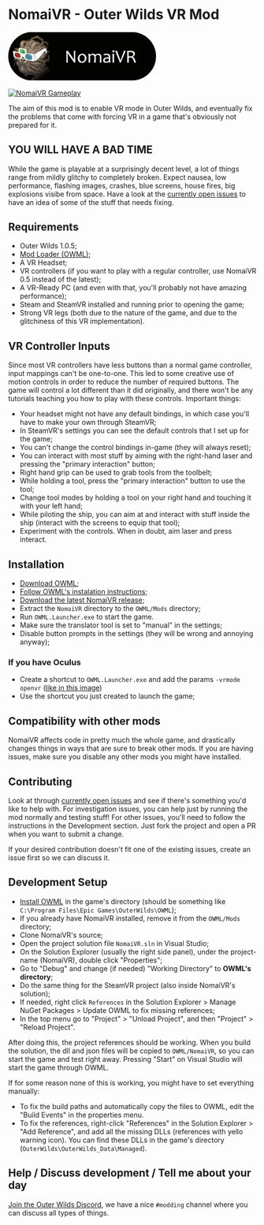# NomaiVR - Outer Wilds VR Mod

<img src="logo.png" width=300/>

[![NomaiVR Gameplay](https://i.imgur.com/utsUMNv.gif)](https://www.youtube.com/watch?v=BblIMEPq54M)

The aim of this mod is to enable VR mode in Outer Wilds, and eventually fix the problems that come with forcing VR in a game that's obviously not prepared for it.

## YOU WILL HAVE A BAD TIME

While the game is playable at a surprisingly decent level, a lot of things range from mildly glitchy to completely broken. Expect nausea, low performance, flashing images, crashes, blue screens, house fires, big explosions visibe from space. Have a look at the [currently open issues](https://github.com/Raicuparta/NomaiVR/issues) to have an idea of some of the stuff that needs fixing.

## Requirements

* Outer Wilds 1.0.5;
* [Mod Loader (OWML)](https://github.com/amazingalek/owml/releases);
* A VR Headset;
* VR controllers (if you want to play with a regular controller, use NomaiVR 0.5 instead of the latest);
* A VR-Ready PC (and even with that, you'll probably not have amazing performance);
* Steam and SteamVR installed and running prior to opening the game;
* Strong VR legs (both due to the nature of the game, and due to the glitchiness of this VR implementation).

## VR Controller Inputs

Since most VR controllers have less buttons than a normal game controller, input mappings can't be one-to-one. This led to some creative use of motion controls in order to reduce the number of required buttons. The game will control a lot different than it did originally, and there won't be any tutorials teaching you how to play with these controls. Important things:

* Your headset might not have any default bindings, in which case you'll have to make your own through SteamVR;
* In SteamVR's settings you can see the default controls that I set up for the game;
* You can't change the control bindings in-game (they will always reset);
* You can interact with most stuff by aiming with the right-hand laser and pressing the "primary interaction" button;
* Right hand grip can be used to grab tools from the toolbelt;
* While holding a tool, press the "primary interaction" button to use the tool;
* Change tool modes by holding a tool on your right hand and touching it with your left hand;
* While piloting the ship, you can aim at and interact with stuff inside the ship (interact with the screens to equip that tool);
* Experiment with the controls. When in doubt, aim laser and press interact.

## Installation

* [Download OWML](https://github.com/amazingalek/owml/releases);
* [Follow OWML's instalation instructions](https://github.com/amazingalek/owml#installation);
* [Download the latest NomaiVR release](https://github.com/Raicuparta/NomaiVR/releases/latest);
* Extract the `NomaiVR` directory to the `OWML/Mods` directory;
* Run `OWML.Launcher.exe` to start the game.
* Make sure the translator tool is set to "manual" in the settings;
* Disable button prompts in the settings (they will be wrong and annoying anyway);

### If you have Oculus

* Create a shortcut to `OWML.Launcher.exe` and add the params `-vrmode openvr` ([like in this image](https://i.imgur.com/5uv88Nk.png))
* Use the shortcut you just created to launch the game;

## Compatibility with other mods

NomaiVR affects code in pretty much the whole game, and drastically changes things in ways that are sure to break other mods. If you are having issues, make sure you disable any other mods you might have installed.

## Contributing

Look at through [currently open issues](https://github.com/Raicuparta/NomaiVR/issues) and see if there's something you'd like to help with. For investigation issues, you can help just by running the mod normally and testing stuff! For other issues, you'll need to follow the instructions in the Development section. Just fork the project and open a PR when you want to submit a change.

If your desired contribution doesn't fit one of the existing issues, create an issue first so we can discuss it.

## Development Setup

* [Install OWML](https://github.com/amazingalek/owml#installation) in the game's directory (should be something like `C:\Program Files\Epic Games\OuterWilds\OWML`);
* If you already have NomaiVR installed, remove it from the `OWML/Mods` directory;
* Clone NomaiVR's source;
* Open the project solution file `NomaiVR.sln` in Visual Studio;
* On the Solution Explorer (usually the right side panel), under the project-name (NomaiVR), double click "Properties";
* Go to "Debug" and change (if needed) "Working Directory" to **OWML's directory**;
* Do the same thing for the SteamVR project (also inside NomaiVR's solution);
* If needed, right click `References` in the Solution Explorer > Manage NuGet Packages > Update OWML to fix missing references;
* In the top menu go to "Project" > "Unload Project", and then "Project" > "Reload Project".

After doing this, the project references should be working. When you build the solution, the dll and json files will be copied to `OWML/NomaiVR`, so you can start the game and test right away. Pressing "Start" on Visual Studio will start the game through OWML.

If for some reason none of this is working, you might have to set everything manually:

* To fix the build paths and automatically copy the files to OWML, edit the "Build Events" in the properties menu.
* To fix the references, right-click "References" in the Solution Explorer > "Add Reference", and add all the missing DLLs (references with yello warning icon). You can find these DLLs in the game's directory (`OuterWilds\OuterWilds_Data\Managed`).

## Help / Discuss development / Tell me about your day

[Join the Outer Wilds Discord](https://discord.gg/Sftcc9Z), we have a nice `#modding` channel where you can discuss all types of things.
